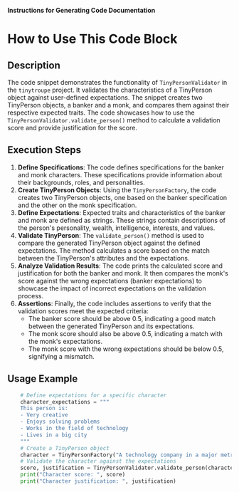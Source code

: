 **Instructions for Generating Code Documentation**

How to Use This Code Block
========================================================================================

Description
-------------------------
The code snippet demonstrates the functionality of `TinyPersonValidator` in the `tinytroupe` project. It validates the characteristics of a TinyPerson object against user-defined expectations. The snippet creates two TinyPerson objects, a banker and a monk, and compares them against their respective expected traits. The code showcases how to use the `TinyPersonValidator.validate_person()` method to calculate a validation score and provide justification for the score.

Execution Steps
-------------------------
1. **Define Specifications**: The code defines specifications for the banker and monk characters. These specifications provide information about their backgrounds, roles, and personalities.
2. **Create TinyPerson Objects**: Using the `TinyPersonFactory`, the code creates two TinyPerson objects, one based on the banker specification and the other on the monk specification.
3. **Define Expectations**: Expected traits and characteristics of the banker and monk are defined as strings. These strings contain descriptions of the person's personality, wealth, intelligence, interests, and values.
4. **Validate TinyPerson**: The `validate_person()` method is used to compare the generated TinyPerson object against the defined expectations. The method calculates a score based on the match between the TinyPerson's attributes and the expectations.
5. **Analyze Validation Results**: The code prints the calculated score and justification for both the banker and monk. It then compares the monk's score against the wrong expectations (banker expectations) to showcase the impact of incorrect expectations on the validation process. 
6. **Assertions**: Finally, the code includes assertions to verify that the validation scores meet the expected criteria:
   - The banker score should be above 0.5, indicating a good match between the generated TinyPerson and its expectations.
   - The monk score should also be above 0.5, indicating a match with the monk's expectations.
   - The monk score with the wrong expectations should be below 0.5, signifying a mismatch.

Usage Example
-------------------------

```python
    # Define expectations for a specific character
    character_expectations = """
    This person is:
    - Very creative
    - Enjoys solving problems
    - Works in the field of technology
    - Lives in a big city
    """
    # Create a TinyPerson object 
    character = TinyPersonFactory("A technology company in a major metropolis").generate_person("A software engineer")
    # Validate the character against the expectations
    score, justification = TinyPersonValidator.validate_person(character, expectations=character_expectations, include_agent_spec=False, max_content_length=None)
    print("Character score: ", score)
    print("Character justification: ", justification)
```